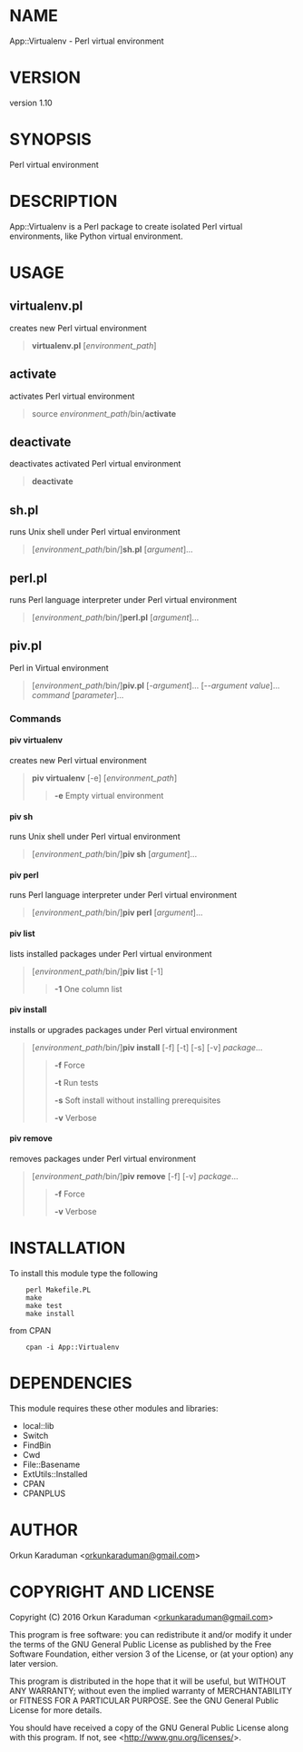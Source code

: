 # NAME

App::Virtualenv - Perl virtual environment

# VERSION

version 1.10

# SYNOPSIS

Perl virtual environment

# DESCRIPTION

App::Virtualenv is a Perl package to create isolated Perl virtual environments, like Python virtual environment.

# USAGE

## virtualenv.pl

creates new Perl virtual environment

> **virtualenv.pl** \[_environment\_path_\]

## activate

activates Perl virtual environment

> source _environment\_path_/bin/**activate**

## deactivate

deactivates activated Perl virtual environment

> **deactivate**

## sh.pl

runs Unix shell under Perl virtual environment

> \[_environment\_path_/bin/\]**sh.pl** \[_argument_\]...

## perl.pl

runs Perl language interpreter under Perl virtual environment

> \[_environment\_path_/bin/\]**perl.pl** \[_argument_\]...

## piv.pl

Perl in Virtual environment

> \[_environment\_path_/bin/\]**piv.pl** \[-_argument_\]... \[--_argument_ _value_\]... _command_ \[_parameter_\]...

### Commands

#### piv virtualenv

creates new Perl virtual environment

> **piv virtualenv** \[-e\] \[_environment\_path_\]
>
> > **-e** Empty virtual environment

#### piv sh

runs Unix shell under Perl virtual environment

> \[_environment\_path_/bin/\]**piv sh** \[_argument_\]...

#### piv perl

runs Perl language interpreter under Perl virtual environment

> \[_environment\_path_/bin/\]**piv perl** \[_argument_\]...

#### piv list

lists installed packages under Perl virtual environment

> \[_environment\_path_/bin/\]**piv list** \[-1\]
>
> > **-1** One column list

#### piv install

installs or upgrades packages under Perl virtual environment

> \[_environment\_path_/bin/\]**piv install** \[-f\] \[-t\] \[-s\] \[-v\] _package_...
>
> > **-f** Force
> >
> > **-t** Run tests
> >
> > **-s** Soft install without installing prerequisites
> >
> > **-v** Verbose

#### piv remove

removes packages under Perl virtual environment

> \[_environment\_path_/bin/\]**piv remove** \[-f\] \[-v\] _package_...
>
> > **-f** Force
> >
> > **-v** Verbose

# INSTALLATION

To install this module type the following

        perl Makefile.PL
        make
        make test
        make install

from CPAN

        cpan -i App::Virtualenv

# DEPENDENCIES

This module requires these other modules and libraries:

- local::lib
- Switch
- FindBin
- Cwd
- File::Basename
- ExtUtils::Installed
- CPAN
- CPANPLUS

# AUTHOR

Orkun Karaduman &lt;orkunkaraduman@gmail.com&gt;

# COPYRIGHT AND LICENSE

Copyright (C) 2016  Orkun Karaduman &lt;orkunkaraduman@gmail.com&gt;

This program is free software: you can redistribute it and/or modify
it under the terms of the GNU General Public License as published by
the Free Software Foundation, either version 3 of the License, or
(at your option) any later version.

This program is distributed in the hope that it will be useful,
but WITHOUT ANY WARRANTY; without even the implied warranty of
MERCHANTABILITY or FITNESS FOR A PARTICULAR PURPOSE.  See the
GNU General Public License for more details.

You should have received a copy of the GNU General Public License
along with this program.  If not, see &lt;http://www.gnu.org/licenses/&gt;.
